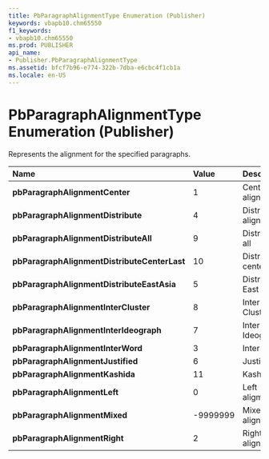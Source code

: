 ```yaml
---
title: PbParagraphAlignmentType Enumeration (Publisher)
keywords: vbapb10.chm65550
f1_keywords:
- vbapb10.chm65550
ms.prod: PUBLISHER
api_name:
- Publisher.PbParagraphAlignmentType
ms.assetid: bfcf7b96-e774-322b-7dba-e6cbc4f1cb1a
ms.locale: en-US
---
```



# PbParagraphAlignmentType Enumeration (Publisher)

 Represents the alignment for the specified paragraphs.



|**Name**|**Value**|**Description**|
|:-----|:-----|:-----|
| **pbParagraphAlignmentCenter**|1|Center alignment|
| **pbParagraphAlignmentDistribute**|4|Distribute alignment|
| **pbParagraphAlignmentDistributeAll**|9|Distribute all|
| **pbParagraphAlignmentDistributeCenterLast**|10|Distribute center last|
| **pbParagraphAlignmentDistributeEastAsia**|5|Distribute East Asia|
| **pbParagraphAlignmentInterCluster**|8|Inter Cluster|
| **pbParagraphAlignmentInterIdeograph**|7|Inter Ideograph|
| **pbParagraphAlignmentInterWord**|3|Inter Word|
| **pbParagraphAlignmentJustified**|6|Justified|
| **pbParagraphAlignmentKashida**|11|Kashida|
| **pbParagraphAlignmentLeft**|0|Left aligment|
| **pbParagraphAlignmentMixed**|-9999999|Mixed alignment|
| **pbParagraphAlignmentRight**|2|Right alignment|

